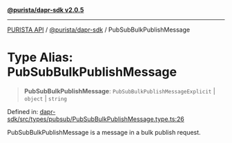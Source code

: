 [**@purista/dapr-sdk v2.0.5**](../README.md)

***

[PURISTA API](../../../packages.md) / [@purista/dapr-sdk](../README.md) / PubSubBulkPublishMessage

# Type Alias: PubSubBulkPublishMessage

> **PubSubBulkPublishMessage**: `PubSubBulkPublishMessageExplicit` \| `object` \| `string`

Defined in: [dapr-sdk/src/types/pubsub/PubSubBulkPublishMessage.type.ts:26](https://github.com/puristajs/purista/blob/master/packages/dapr-sdk/src/types/pubsub/PubSubBulkPublishMessage.type.ts#L26)

PubSubBulkPublishMessage is a message in a bulk publish request.
